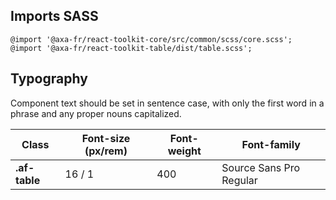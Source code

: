## Imports SASS

```
@import '@axa-fr/react-toolkit-core/src/common/scss/core.scss';
@import '@axa-fr/react-toolkit-table/dist/table.scss';
```

## Typography

Component text should be set in sentence case, with only the first word in a phrase and any proper nouns capitalized.

| Class         | Font-size (px/rem) | Font-weight | Font-family             |
| ------------- | ------------------ | ----------- | ----------------------- |
| **.af-table** | 16 / 1             | 400         | Source Sans Pro Regular |
